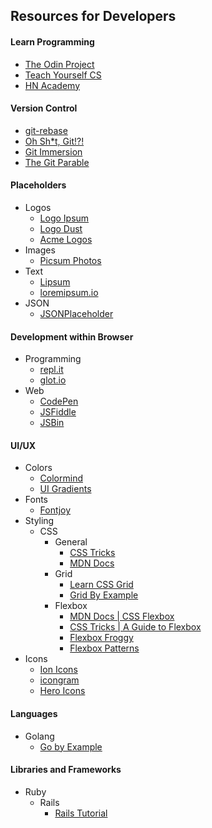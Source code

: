 ## Resources for Developers

#### Learn Programming
- [The Odin Project](https://www.theodinproject.com/)
- [Teach Yourself CS](https://teachyourselfcs.com/)
- [HN Academy](https://yahnd.com/academy/)

#### Version Control
- [git-rebase](https://git-rebase.io/)
- [Oh Sh\*t, Git!?!](https://ohshitgit.com/)
- [Git Immersion](https://gitimmersion.com/index.html)
- [The Git Parable](https://tom.preston-werner.com/2009/05/19/the-git-parable.html)

#### Placeholders
- Logos
  - [Logo Ipsum](https://logoipsum.com/)
  - [Logo Dust](https://logodust.com/)
  - [Acme Logos](http://acmelogos.com/)
- Images
  - [Picsum Photos](https://picsum.photos/)
- Text
  - [Lipsum](https://www.lipsum.com/)
  - [loremipsum.io](https://loremipsum.io/)
- JSON
  - [JSONPlaceholder](https://jsonplaceholder.typicode.com/)

#### Development within Browser
- Programming
  - [repl.it](https://repl.it/)
  - [glot.io](https://glot.io/)
- Web
  - [CodePen](https://codepen.io/)
  - [JSFiddle](https://jsfiddle.net/)
  - [JSBin](https://jsbin.com)

#### UI/UX
- Colors
  - [Colormind](http://colormind.io/)
  - [UI Gradients](https://uigradients.com/)
- Fonts
  - [Fontjoy](https://fontjoy.com/)
- Styling
  - CSS
    - General
      - [CSS Tricks](https://css-tricks.com/)
      - [MDN Docs](https://developer.mozilla.org/en-US/docs/Web/CSS)
    - Grid
      - [Learn CSS Grid](https://learncssgrid.com/)
      - [Grid By Example](https://gridbyexample.com/examples/)
    - Flexbox
      - [MDN Docs | CSS Flexbox](https://developer.mozilla.org/en-US/docs/Learn/CSS/CSS_layout/Flexbox)
      - [CSS Tricks | A Guide to Flexbox](https://css-tricks.com/snippets/css/a-guide-to-flexbox/)
      - [Flexbox Froggy](https://flexboxfroggy.com/)
      - [Flexbox Patterns](https://www.flexboxpatterns.com/)
- Icons
  - [Ion Icons](https://ionicons.com/)
  - [icongram](https://icongr.am/)
  - [Hero Icons](https://heroicons.dev/)


#### Languages
- Golang
  - [Go by Example](https://gobyexample.com/)
  

#### Libraries and Frameworks
- Ruby
  - Rails
    - [Rails Tutorial](https://www.railstutorial.org/book)
